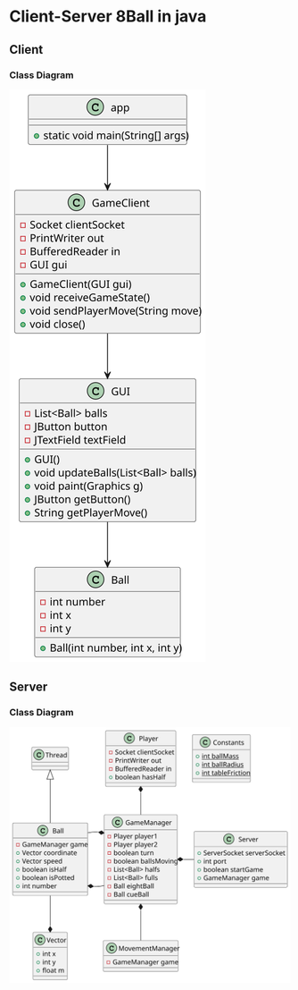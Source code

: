 # Client-Server 8Ball in java
## Client

### Class Diagram
![](/UML/ServerClassDiagram/out/UML/ServerClassDiagram/ServerClassDiagram/Client_ClassDiagram.svg)

## Server

### Class Diagram
![](/UML/ServerClassDiagram/out/UML/ServerClassDiagram/ServerClassDiagram/Server_ClassDiagram.svg)
